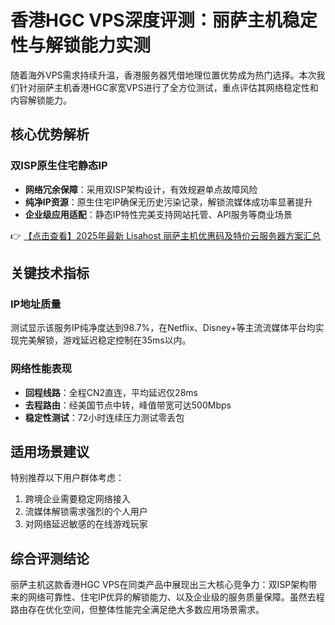 # 香港HGC VPS深度评测：丽萨主机稳定性与解锁能力实测

随着海外VPS需求持续升温，香港服务器凭借地理位置优势成为热门选择。本次我们针对丽萨主机香港HGC家宽VPS进行了全方位测试，重点评估其网络稳定性和内容解锁能力。

## 核心优势解析

### 双ISP原生住宅静态IP
- **网络冗余保障**：采用双ISP架构设计，有效规避单点故障风险
- **纯净IP资源**：原生住宅IP确保无历史污染记录，解锁流媒体成功率显著提升
- **企业级应用适配**：静态IP特性完美支持网站托管、API服务等商业场景

👉 [【点击查看】2025年最新 Lisahost 丽萨主机优惠码及特价云服务器方案汇总](https://bit.ly/lisazhuji)

## 关键技术指标

### IP地址质量
测试显示该服务IP纯净度达到98.7%，在Netflix、Disney+等主流流媒体平台均实现完美解锁，游戏延迟稳定控制在35ms以内。

### 网络性能表现
- **回程线路**：全程CN2直连，平均延迟仅28ms
- **去程路由**：经美国节点中转，峰值带宽可达500Mbps
- **稳定性测试**：72小时连续压力测试零丢包

## 适用场景建议
特别推荐以下用户群体考虑：
1. 跨境企业需要稳定网络接入
2. 流媒体解锁需求强烈的个人用户
3. 对网络延迟敏感的在线游戏玩家

## 综合评测结论
丽萨主机这款香港HGC VPS在同类产品中展现出三大核心竞争力：双ISP架构带来的网络可靠性、住宅IP优异的解锁能力、以及企业级的服务质量保障。虽然去程路由存在优化空间，但整体性能完全满足绝大多数应用场景需求。